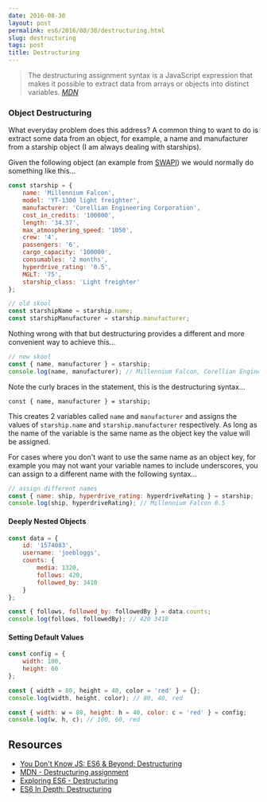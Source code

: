 ```yaml
---
date: 2016-08-30
layout: post
permalink: es6/2016/08/30/destructuring.html
slug: destructuring
tags: post
title: Destructuring
---
```


> The destructuring assignment syntax is a JavaScript expression that makes it possible to extract data from arrays or objects into distinct variables.
> <cite><a href="https://developer.mozilla.org/en/docs/Web/JavaScript/Reference/Operators/Destructuring_assignment">MDN</a></cite>

### Object Destructuring

What everyday problem does this address? A common thing to want to do is extract some data from an object, for example, a name and manufacturer from a starship object (I am always dealing with starships).

Given the following object (an example from [SWAPI](https://swapi.co/)) we would normally do something like this...

```js
const starship = {
	name: 'Millennium Falcon',
	model: 'YT-1300 light freighter',
	manufacturer: 'Corellian Engineering Corporation',
	cost_in_credits: '100000',
	length: '34.37',
	max_atmosphering_speed: '1050',
	crew: '4',
	passengers: '6',
	cargo_capacity: '100000',
	consumables: '2 months',
	hyperdrive_rating: '0.5',
	MGLT: '75',
	starship_class: 'Light freighter'
};

// old skool
const starshipName = starship.name;
const starshipManufacturer = starship.manufacturer;
```

Nothing wrong with that but destructuring provides a different and more convenient way to achieve this...

```js
// new skool
const { name, manufacturer } = starship;
console.log(name, manufacturer); // Millennium Falcon, Corellian Engineering Corporation
```

Note the curly braces in the statement, this is the destructuring syntax...

`const { name, manufacturer } = starship;`

This creates 2 variables called `name` and `manufacturer` and assigns the values of `starship.name` and `starship.manufacturer` respectively. As long as the name of the variable is the same name as the object key the value will be assigned.

For cases where you don't want to use the same name as an object key, for example you may not want your variable names to include underscores, you can assign to a different name with the following syntax...

```js
// assign different names
const { name: ship, hyperdrive_rating: hyperdriveRating } = starship;
console.log(ship, hyperdriveRating); // Millennium Falcon 0.5
```

#### Deeply Nested Objects

```js
const data = {
	id: '1574083',
	username: 'joebloggs',
	counts: {
		media: 1320,
		follows: 420,
		followed_by: 3410
	}
};

const { follows, followed_by: followedBy } = data.counts;
console.log(follows, followedBy); // 420 3410
```

#### Setting Default Values

```js
const config = {
	width: 100,
	height: 60
};

const { width = 80, height = 40, color = 'red' } = {};
console.log(width, height, color); // 80, 40, red

const { width: w = 80, height: h = 40, color: c = 'red' } = config;
console.log(w, h, c); // 100, 60, red
```

## Resources

- [You Don't Know JS: ES6 & Beyond: Destructuring](https://github.com/getify/You-Dont-Know-JS/blob/master/es6%20%26%20beyond/ch2.md#destructuring)
- [MDN - Destructuring assignment](https://developer.mozilla.org/en/docs/Web/JavaScript/Reference/Operators/Destructuring_assignment)
- [Exploring ES6 - Destructuring](http://exploringjs.com/es6/ch_destructuring.html)
- [ES6 In Depth: Destructuring](https://hacks.mozilla.org/2015/05/es6-in-depth-destructuring/)

